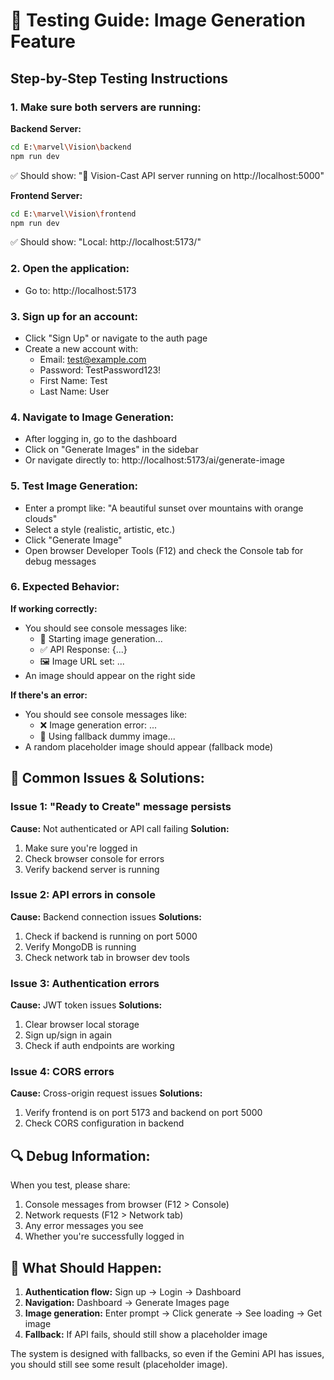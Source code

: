 # 🔧 Testing Guide: Image Generation Feature

## Step-by-Step Testing Instructions

### 1. **Make sure both servers are running:**

**Backend Server:**
```bash
cd E:\marvel\Vision\backend
npm run dev
```
✅ Should show: "🚀 Vision-Cast API server running on http://localhost:5000"

**Frontend Server:**
```bash
cd E:\marvel\Vision\frontend  
npm run dev
```
✅ Should show: "Local: http://localhost:5173/"

### 2. **Open the application:**
- Go to: http://localhost:5173

### 3. **Sign up for an account:**
- Click "Sign Up" or navigate to the auth page
- Create a new account with:
  - Email: test@example.com
  - Password: TestPassword123!
  - First Name: Test
  - Last Name: User

### 4. **Navigate to Image Generation:**
- After logging in, go to the dashboard
- Click on "Generate Images" in the sidebar
- Or navigate directly to: http://localhost:5173/ai/generate-image

### 5. **Test Image Generation:**
- Enter a prompt like: "A beautiful sunset over mountains with orange clouds"
- Select a style (realistic, artistic, etc.)
- Click "Generate Image"
- Open browser Developer Tools (F12) and check the Console tab for debug messages

### 6. **Expected Behavior:**

**If working correctly:**
- You should see console messages like:
  - 🎨 Starting image generation...
  - ✅ API Response: {...}
  - 🖼️ Image URL set: ...
- An image should appear on the right side

**If there's an error:**
- You should see console messages like:
  - ❌ Image generation error: ...
  - 🔄 Using fallback dummy image...
- A random placeholder image should appear (fallback mode)

## 🐛 Common Issues & Solutions:

### Issue 1: "Ready to Create" message persists
**Cause:** Not authenticated or API call failing
**Solution:** 
1. Make sure you're logged in
2. Check browser console for errors
3. Verify backend server is running

### Issue 2: API errors in console
**Cause:** Backend connection issues
**Solutions:**
1. Check if backend is running on port 5000
2. Verify MongoDB is running
3. Check network tab in browser dev tools

### Issue 3: Authentication errors
**Cause:** JWT token issues
**Solutions:**
1. Clear browser local storage
2. Sign up/sign in again
3. Check if auth endpoints are working

### Issue 4: CORS errors
**Cause:** Cross-origin request issues
**Solutions:**
1. Verify frontend is on port 5173 and backend on port 5000
2. Check CORS configuration in backend

## 🔍 Debug Information:

When you test, please share:
1. Console messages from browser (F12 > Console)
2. Network requests (F12 > Network tab)
3. Any error messages you see
4. Whether you're successfully logged in

## 🎯 What Should Happen:

1. **Authentication flow:** Sign up → Login → Dashboard
2. **Navigation:** Dashboard → Generate Images page
3. **Image generation:** Enter prompt → Click generate → See loading → Get image
4. **Fallback:** If API fails, should still show a placeholder image

The system is designed with fallbacks, so even if the Gemini API has issues, you should still see some result (placeholder image).
